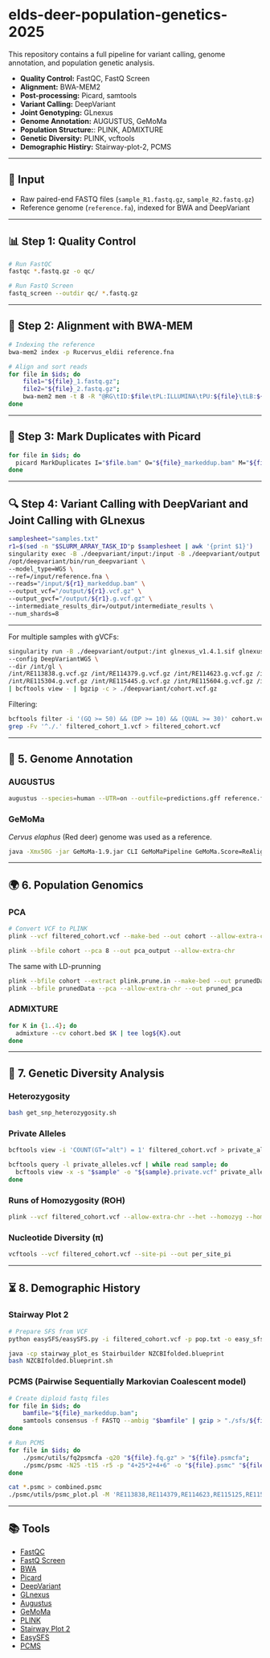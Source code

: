 # elds-deer-population-genetics-2025

This repository contains a full pipeline for variant calling, genome annotation, and population genetic analysis.

- **Quality Control:** FastQC, FastQ Screen  
- **Alignment:** BWA-MEM2  
- **Post-processing:** Picard, samtools  
- **Variant Calling:** DeepVariant  
- **Joint Genotyping:** GLnexus
- **Genome Annotation:** AUGUSTUS, GeMoMa
- **Population Structure:**: PLINK, ADMIXTURE
- **Genetic Diversity:** PLINK, vcftools
- **Demographic Histiry:** Stairway-plot-2, PCMS

---

## 🧪 Input

- Raw paired-end FASTQ files (`sample_R1.fastq.gz`, `sample_R2.fastq.gz`)
- Reference genome (`reference.fa`), indexed for BWA and DeepVariant

---

## 📊 Step 1: Quality Control

```bash
# Run FastQC
fastqc *.fastq.gz -o qc/

# Run FastQ Screen
fastq_screen --outdir qc/ *.fastq.gz
````

---

## 🧬 Step 2: Alignment with BWA-MEM

```bash
# Indexing the reference
bwa-mem2 index -p Rucervus_eldii reference.fna

# Align and sort reads
for file in $ids; do
 	file1="${file}_1.fastq.gz";
 	file2="${file}_2.fastq.gz";
 	bwa-mem2 mem -t 8 -R "@RG\tID:$file\tPL:ILLUMINA\tPU:${file}\tLB:${file}\tSM:$file" .genome_bwa_index/Rucervus_eldii "$file1" "$file2" | samtools view -u - | samtools sort -@8 > "$file.bam";
done
```

---

## 🧹 Step 3: Mark Duplicates with Picard

```bash
for file in $ids; do
  picard MarkDuplicates I="$file.bam" O="${file}_markeddup.bam" M="${file}_metrics.txt";
done
```

---

## 🔍 Step 4: Variant Calling with DeepVariant and Joint Calling with GLnexus
  
```bash
samplesheet="samples.txt"
r1=$(sed -n "$SLURM_ARRAY_TASK_ID"p $samplesheet | awk '{print $1}')
singularity exec -B ./deepvariant/input:/input -B ./deepvariant/output:/output deepvariant.simg \
/opt/deepvariant/bin/run_deepvariant \
--model_type=WGS \
--ref=/input/reference.fna \
--reads="/input/${r1}_markeddup.bam" \
--output_vcf="/output/${r1}.vcf.gz" \
--output_gvcf="/output/${r1}.g.vcf.gz" \
--intermediate_results_dir=/output/intermediate_results \
--num_shards=8
```
---

For multiple samples with gVCFs:

```bash
singularity run -B ./deepvariant/output:/int glnexus_v1.4.1.sif glnexus_cli \
--config DeepVariantWGS \ 
--dir /int/gl \
/int/RE113838.g.vcf.gz /int/RE114379.g.vcf.gz /int/RE114623.g.vcf.gz /int/RE115125.g.vcf.gz \
/int/RE115304.g.vcf.gz /int/RE115445.g.vcf.gz /int/RE115604.g.vcf.gz /int/RE116077.g.vcf.gz \
| bcftools view - | bgzip -c > ./deepvariant/cohort.vcf.gz
```

Filtering:

```bash
bcftools filter -i '(GQ >= 50) && (DP >= 10) && (QUAL >= 30)' cohort.vcf -o filtered_cohort_1.vcf
grep -Fv '^./.' filtered_cohort_1.vcf > filtered_cohort.vcf
```

---

## 🧬 5. Genome Annotation

### AUGUSTUS

```bash
augustus --species=human --UTR=on --outfile=predictions.gff reference.fna
```

### GeMoMa

*Cervus elaphus* (Red deer) genome was used as a reference.

```bash
java -Xmx50G -jar GeMoMa-1.9.jar CLI GeMoMaPipeline GeMoMa.Score=ReAlign AnnotationFinalizer.r=NO restart=true o=true t=reference.fna a=./gemoma/CerEla.gff g=./gemoma/CerEla.fna outdir=output/
```

---

## 🌍 6. Population Genomics

### PCA

```bash
# Сonvert VCF to PLINK
plink --vcf filtered_cohort.vcf --make-bed --out cohort --allow-extra-chr

plink --bfile cohort --pca 8 --out pca_output --allow-extra-chr
```

The same with LD-prunning
```bash
plink --bfile cohort --extract plink.prune.in --make-bed --out prunedData --allow-extra-chr
plink --bfile prunedData --pca --allow-extra-chr --out pruned_pca
```

### ADMIXTURE

```bash
for K in {1..4}; do
  admixture --cv cohort.bed $K | tee log${K}.out
done
```
---

## 🧬 7. Genetic Diversity Analysis

### Heterozygosity

```bash
bash get_snp_heterozygosity.sh
```

### Private Alleles

```bash
bcftools view -i 'COUNT(GT="alt") = 1' filtered_cohort.vcf > private_alleles.vcf

bcftools query -l private_alleles.vcf | while read sample; do
  bcftools view -x -s "$sample" -o "${sample}.private.vcf" private_alleles.vcf
done
```

### Runs of Homozygosity (ROH)

```bash
plink --vcf filtered_cohort.vcf --allow-extra-chr --het --homozyg --homozyg-kb 1 --homozyg-snp 50 --out roh
```

### Nucleotide Diversity (π)

```bash
vcftools --vcf filtered_cohort.vcf --site-pi --out per_site_pi
```

---

## ⏳ 8. Demographic History

### Stairway Plot 2

```bash
# Prepare SFS from VCF
python easySFS/easySFS.py -i filtered_cohort.vcf -p pop.txt -o easy_sfs -a--proj 16

java -cp stairway_plot_es Stairbuilder NZCBIfolded.blueprint
bash NZCBIfolded.blueprint.sh 
```

### PCMS (Pairwise Sequentially Markovian Coalescent model)

```bash
# Create diploid fastq files
for file in $ids; do
 	bamfile="${file}_markeddup.bam";
 	samtools consensus -f FASTQ --ambig "$bamfile" | gzip > "./sfs/${file}.fq.gz"
done

# Run PCMS
for file in $ids; do
	./psmc/utils/fq2psmcfa -q20 "${file}.fq.gz" > "${file}.psmcfa";
	./psmc/psmc -N25 -t15 -r5 -p "4+25*2+4+6" -o "${file}.psmc" "${file}.psmcfa"
done

cat *.psmc > combined.psmc
./psmc/utils/psmc_plot.pl -M 'RE113838,RE114379,RE114623,RE115125,RE115304,RE115445,RE115604,RE116077' -g 5 -u 1.5e-08 -P "left top" all ./sfs/combined.psmc 
```
---

## 📚 Tools

* [FastQC](https://www.bioinformatics.babraham.ac.uk/projects/fastqc/)
* [FastQ Screen](https://www.bioinformatics.babraham.ac.uk/projects/fastq_screen/)
* [BWA](https://github.com/bwa-mem2/bwa-mem2)
* [Picard](https://broadinstitute.github.io/picard/)
* [DeepVariant](https://github.com/google/deepvariant)
* [GLnexus](https://github.com/dnanexus-rnd/GLnexus)
* [Augustus](https://github.com/Gaius-Augustus/Augustus)
* [GeMoMa](https://www.jstacs.de/index.php/GeMoMa)
* [PLINK](https://www.cog-genomics.org/plink/)
* [Stairway Plot 2](https://github.com/xiaoming-liu/stairway-plot-v2)
* [EasySFS](https://github.com/isaacovercast/easySFS)
* [PCMS](https://github.com/lh3/pcms)
